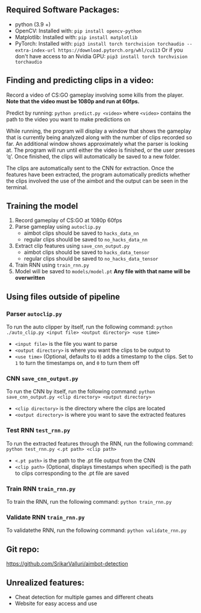 ## Required Software Packages:
- python (3.9 +) 
- OpenCV:
Installed with: `pip install opencv-python`
- Matplotlib:
Installed with: `pip install matplotlib`
- PyTorch:
Installed with: `pip3 install torch torchvision torchaudio --extra-index-url https://download.pytorch.org/whl/cu113`
Or if you don't have access to an Nvidia GPU: `pip3 install torch torchvision torchaudio`


## Finding and predicting clips in a video:

Record a video of CS:GO gameplay involving some kills from the player. 
**Note that the video must be 1080p and run at 60fps.**

Predict by running: `python predict.py <video>` where `<video>` contains the path to the video you want to make predictions on

While running, the program will display a window that shows the gameplay that is currently being analyzed along with the number of clips recorded so far. An additional window shows approximately what the parser is looking at. The program will run until either the video is finished, or the user presses ‘q’. Once finished, the clips will automatically be saved to a new folder.

The clips are automatically sent to the CNN for extraction. Once the features have been extracted, the program automatically predicts whether the clips involved the use of the aimbot and the output can be seen in the terminal. 

## Training the model
1. Record gameplay of CS:GO at 1080p 60fps
2. Parse gameplay using `autoclip.py` 
	- aimbot clips should be saved to `hacks_data_nn`
	- regular clips should be saved to `no_hacks_data_nn`
3. Extract clip features using `save_cnn_output.py`
	- aimbot clips should be saved to `hacks_data_tensor`
	- regular clips should be saved to `no_hacks_data_tensor`
4. Train RNN using `train_rnn.py`
5. Model will be saved to `models/model.pt` **Any file with that name will be overwritten**


## Using files outside of pipeline
### Parser `autoclip.py`
To run the auto clipper by itself, run the following command: `python ./auto_clip.py <input file> <output directory> <use time>`
- `<input file>` is the file you want to parse
- `<output directory>` is where you want the clips to be output to
- `<use time>` (Optional, defaults to `0`)  adds a timestamp to the clips. Set to `1` to turn the timestamps on, and `0` to turn them off

### CNN `save_cnn_output.py`
To run the CNN by itself, run the following command: `python save_cnn_output.py <clip directory> <output directory>`
- `<clip directory>` is the directory where the clips are located
- `<output directory>` is where you want to save the extracted features 

### Test RNN `test_rnn.py`
To run the extracted features through the RNN, run the following command: `python test_rnn.py <.pt path> <clip path>`
- `<.pt path>` is the path to the .pt file output from the CNN
- `<clip path>` (Optional, displays timestamps when specified) is the path to clips corresponding to the .pt file are saved

### Train RNN `train_rnn.py`
To train the RNN, run the following command: `python train_rnn.py`

### Validate RNN `train_rnn.py`
To validatethe RNN, run the following command: `python validate_rnn.py`

## Git repo:

https://github.com/SrikarValluri/aimbot-detection

## Unrealized features:
- Cheat detection for multiple games and different cheats
- Website for easy access and use
